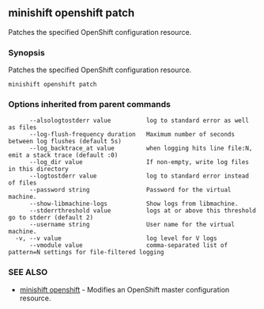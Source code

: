 ## minishift openshift patch

Patches the specified OpenShift configuration resource.

### Synopsis


Patches the specified OpenShift configuration resource.

```
minishift openshift patch
```

### Options inherited from parent commands

```
      --alsologtostderr value          log to standard error as well as files
      --log-flush-frequency duration   Maximum number of seconds between log flushes (default 5s)
      --log_backtrace_at value         when logging hits line file:N, emit a stack trace (default :0)
      --log_dir value                  If non-empty, write log files in this directory
      --logtostderr value              log to standard error instead of files
      --password string                Password for the virtual machine.
      --show-libmachine-logs           Show logs from libmachine.
      --stderrthreshold value          logs at or above this threshold go to stderr (default 2)
      --username string                User name for the virtual machine.
  -v, --v value                        log level for V logs
      --vmodule value                  comma-separated list of pattern=N settings for file-filtered logging
```

### SEE ALSO
* [minishift openshift](minishift_openshift.md)	 - Modifies an OpenShift master configuration resource.

